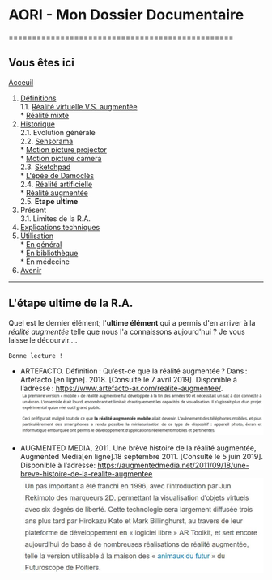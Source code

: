 # AORI - Mon Dossier Documentaire
================================================
## Vous êtes ici
[Acceuil](Introduction.md)

1. [Définitions](Definition.md)  
  1.1. [Réalité virtuelle V.S. augmentée](vs.md)    
         * [Réalité mixte](mixed.md)  
2. [Historique](Histoire.md)  
  2.1. Evolution générale  
  2.2. [Sensorama](sensorama.md)  
         * [Motion picture projector](premierei.md)   
         * [Motion picture camera](secondei.md)  
  2.3. [Sketchpad](logiciel.md)  
         * [L'épée de Damoclès](epee.md)  
  2.4. [Réalité artificielle](rearti.md)  
         * [Réalité augmentée](realti.md)  
  2.5. **Etape ultime**
3. Présent  
  3.1. Limites de la R.A.  
4. [Explications techniques](Fonctionnement.md)  
5. [Utilisation](utilisation.md)  
         * [En général](engeneral.md)  
         * [En bibliothèque](bibli.md)  
         * En médecine  
 6. [Avenir](Avenir.md)  


-----------------------------------------------
**L'étape ultime** de la R.A.
---------------------------------------------------------------------------------------------------------------------------------------
Quel est le dernier élément; l'__ultime élément__ qui a permis d'en arriver à la *réalité augmentée* telle que nous l'a connaissons aujourd'hui ? Je vous laisse le décourvir....
````
Bonne lecture !
````
* ARTEFACTO. Définition : Qu’est-ce que la réalité augmentée ? Dans : Artefacto [en ligne]. 2018. [Consulté le 7 avril 2019]. Disponible à l’adresse : https://www.artefacto-ar.com/realite-augmentee/.  
![ultime 1](/Images/ult1.JPG)  

* AUGMENTED   MEDIA,   2011.   Une   brève   histoire   de   la   réalité   augmentée, Augmented  Media[en  ligne].18  septembre  2011.  [Consulté  le  5 juin 2019]. Disponible   à   l’adresse: https://augmentedmedia.net/2011/09/18/une-breve-histoire-de-la-realite-augmentee  
![ultime 2](/Images/ult2.JPG)  


